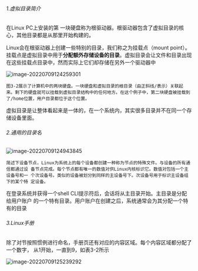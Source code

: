 ###### 1.虚拟目录简介

在Linux PC上安装的第 一块硬盘称为根驱动器。根驱动器包含了虚拟目录的核心，其他目录都是从那里开始构建的。

Linux会在根驱动器上创建一些特别的目录，我们称之为挂载点（mount point）。挂载点是虚拟目录中用于**分配额外存储设备的目录**。虚拟目录会让文件和目录出现在这些挂载点目录中，然而实际上它们却存储在另外一个驱动器中

![image-20220709124259301](D:/TYPIC/image-20220709124259301.png)

`图3-2展示了计算机中的两块硬盘。一块硬盘和虚拟目录的根目录（由正斜线/表示）关联起 来。剩下的硬盘就可以挂载到虚拟目录结构中的任何地方。在这个例子中，第二块硬盘被挂载到 了/home位置，用户目录都位于这个位置。`



虚拟目录是让整体看起来是一体的，在一个系统内，其实很多目录并不在同一个存储设备里面。



###### 2.通用的目录名

![image-20220709124943845](D:/TYPIC/image-20220709124943845.png)



`简述下设备节点，Linux为系统上的每个设备都创建一种称为节点的特殊文件。与设备的所有通信都通过设 备节点完成。每个节点都有唯一的数值对供Linux内核标识它。数值对包括一个主设备号和一 个次设备号。类似的设备被划分到同样的主设备号下。次设备号用于标识主设备组下的某个特 定设备。`



在登录系统并获得一个shell CLI提示符后，会话将从主目录开始。主目录是分配给用户账户 的一个特有目录。用户账户在创建之后，系统通常会为其分配一个特有的目录



###### 3.Linux手册

除了对节按照惯例进行命名，手册页还有对应的内容区域。每个内容区域都分配了一个数字， 从1开始，一直到9，如表3-2所示

![image-20220709125239292](D:/TYPIC/image-20220709125239292.png)




